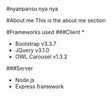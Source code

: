 #nyanpansu
nya nya

#About me
This is the about me section

#Frameworks used
###Client
* 
* Bootstrap v3.3.7
* JQuery v3.1.0
* OWL Carousel v1.3.2

###Server
* Node.js
* Express framework